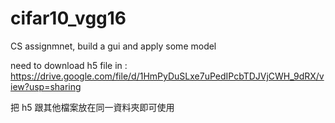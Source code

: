 # cifar10_vgg16
CS assignmnet, build a gui and apply some model 


need to download h5 file in : https://drive.google.com/file/d/1HmPyDuSLxe7uPedIPcbTDJVjCWH_9dRX/view?usp=sharing

把 h5 跟其他檔案放在同一資料夾即可使用

